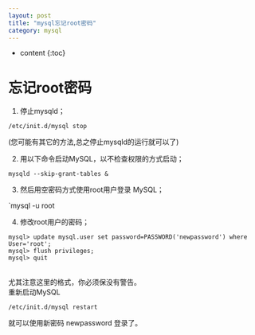 ```yaml
---
layout: post
title: "mysql忘记root密码"
category: mysql
---
```


* content
{:toc}

# 忘记root密码 

1. 停止mysqld； 

`
/etc/init.d/mysql stop
`

(您可能有其它的方法,总之停止mysqld的运行就可以了)

2. 用以下命令启动MySQL，以不检查权限的方式启动； 

`mysqld --skip-grant-tables &`

3. 然后用空密码方式使用root用户登录 MySQL； 

`mysql -u root

4. 修改root用户的密码； 

```mysql
mysql> update mysql.user set password=PASSWORD('newpassword') where User='root'; 
mysql> flush privileges; 
mysql> quit
```
 <br>尤其注意这里的格式，你必须保没有警告。</br>
重新启动MySQL

`/etc/init.d/mysql restart`

就可以使用新密码 newpassword 登录了。

